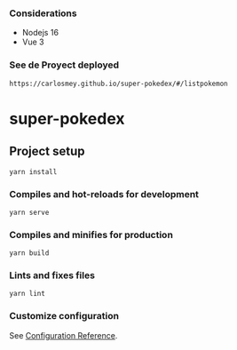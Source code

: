 ### Considerations
- Nodejs 16
- Vue 3

### See de Proyect deployed
```
https://carlosmey.github.io/super-pokedex/#/listpokemon
```

# super-pokedex

## Project setup
```
yarn install
```

### Compiles and hot-reloads for development
```
yarn serve
```

### Compiles and minifies for production
```
yarn build
```

### Lints and fixes files
```
yarn lint
```

### Customize configuration
See [Configuration Reference](https://cli.vuejs.org/config/).
